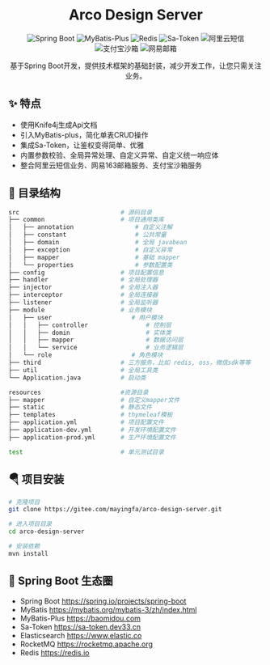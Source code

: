 <h1 style="text-align:center">
    Arco Design Server
</h1>

<p style="text-align:center">
    <img src="https://img.shields.io/badge/Spring%20Boot-2.3.7-%236db33f?logo=Spring" alt="Spring Boot">
    <img src="https://img.shields.io/badge/MyBatis--Plus-3.5.1-%231e90ff" alt="MyBatis-Plus">
    <img src="https://img.shields.io/badge/Redis-6.2.6-%23d92b21?logo=Redis" alt="Redis">
    <img src="https://img.shields.io/badge/Sa--Token-1.29.0-%2344cc11" alt="Sa-Token">
    <img src="https://img.shields.io/badge/-%E9%98%BF%E9%87%8C%E4%BA%91%E7%9F%AD%E4%BF%A1-%23ff6a00" alt="阿里云短信">
    <img src="https://img.shields.io/badge/-%E6%94%AF%E4%BB%98%E5%AE%9D%E6%B2%99%E7%AE%B1-%23226bf3" alt="支付宝沙箱">
    <img src="https://img.shields.io/badge/-%E7%BD%91%E6%98%93%E9%82%AE%E7%AE%B1-%23ff3333" alt="网易邮箱">
<p>

<p style="text-align:center">
基于Spring Boot开发，提供技术框架的基础封装，减少开发工作，让您只需关注业务。
</p>

## ✨ 特点

- 使用Knife4j生成Api文档
- 引入MyBatis-plus，简化单表CRUD操作
- 集成Sa-Token，让鉴权变得简单、优雅
- 内置参数校验、全局异常处理、自定义异常、自定义统一响应体
- 整合阿里云短信业务、网易163邮箱服务、支付宝沙箱服务

## 🌈 目录结构

```sh
src                            # 源码目录
├── common                     # 项目通用类库
│   ├── annotation                 # 自定义注解
│   ├── constant                   # 公共常量
│   ├── domain                     # 全局 javabean
│   ├── exception                  # 自定义异常
│   ├── mapper                     # 基础 mapper
│   └── properties                 # 参数配置类
├── config                     # 项目配置信息
├── handler                    # 全局处理器
├── injector                   # 全局注入器
├── interceptor                # 全局连接器
├── listener                   # 全局监听器
├── module                     # 业务模块
│   ├── user                      # 用户模块
│   │   ├── controller                # 控制层
│   │   ├── domin                     # 实体类
│   │   ├── mapper                    # 数据访问层
│   │   └── service                   # 业务逻辑层
│   └── role                      # 角色模块
├── third                      # 三方服务，比如 redis, oss，微信sdk等等
├── util                       # 全局工具类
└── Application.java           # 启动类

resources                      #资源目录
├── mapper                     # 自定义mapper文件
├── static                     # 静态文件
├── templates                  # thymeleaf模板
├── application.yml            # 项目配置文件
├── application-dev.yml        # 开发环境配置文件
├── application-prod.yml       # 生产环境配置文件

test                           # 单元测试目录
```

## 🪂 项目安装

```sh
# 克隆项目
git clone https://gitee.com/mayingfa/arco-design-server.git

# 进入项目目录
cd arco-design-server

# 安装依赖
mvn install
```

## 🧩 Spring Boot 生态圈

- Spring Boot  <https://spring.io/projects/spring-boot>
- MyBatis <https://mybatis.org/mybatis-3/zh/index.html>
- MyBatis-Plus <https://baomidou.com>
- Sa-Token <https://sa-token.dev33.cn>
- Elasticsearch <https://www.elastic.co>
- RocketMQ <https://rocketmq.apache.org>
- Redis <https://redis.io>
